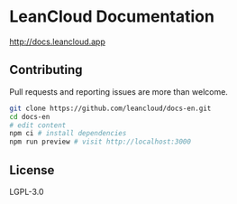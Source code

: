 # LeanCloud Documentation

http://docs.leancloud.app

## Contributing

Pull requests and reporting issues are more than welcome.

```sh
git clone https://github.com/leancloud/docs-en.git
cd docs-en
# edit content
npm ci # install dependencies
npm run preview # visit http://localhost:3000
```

## License

LGPL-3.0
